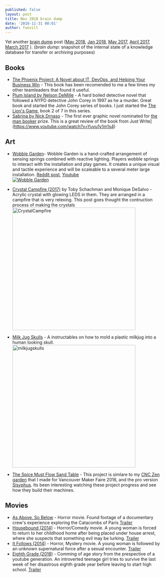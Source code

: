 ```yaml
---
published: false
layout: post
title: Nov 2018 brain dump 
date: '2018-11-31 00:01'
author: funvill
---
```


Yet another [brain dump](https://en.wikipedia.org/wiki/Brain_dump) post ([May 2018](https://blog.abluestar.com/may-2018-brain-dump), [Jan 2018](https://blog.abluestar.com/january-2018-brain-dump), [May 2017](https://blog.abluestar.com/notes-from-may_2017), [April 2017](https://blog.abluestar.com/notes-from-april_2017), [March 2017](https://blog.abluestar.com/notes-from-march_2017) ). (*brain dump:* snapshot of the internal state of a knowledge database for transfer or archiving purposes) 

## Books 

- [The Phoenix Project: A Novel about IT, DevOps, and Helping Your Business Win](https://www.amazon.ca/Phoenix-Project-DevOps-Helping-Business/dp/0988262592) - This book has been recomended to me a few times my other teamleaders that found it useful. 
- [Plum Island by Nelson DeMille](https://en.wikipedia.org/wiki/Plum_Island_(novel)) - A hard boiled detective novel that followed a NYPD detective John Corey in 1997 as he a murder. Great book and started the John Corey series of books. I just started the [The Lion's Game](https://en.wikipedia.org/wiki/The_Lion%27s_Game), book 2 of 7 in this series. 
- [Sabrina by Nick Drnaso](https://www.amazon.com/gp/product/177046316X/) - The first ever graphic novel nominated for [the man booker](https://themanbookerprize.com/) prize. This is a great review of the book from Just Write](https://www.youtube.com/watch?v=Yuyu1y1m1s4)

## Art 

- [Wobble Garden](http://wobblylabs.com/projects/wobblegarden)- Wobble Garden is a hand-crafted arrangement of sensing springs combined with reactive lighting. Players wobble springs to interact with the installation and play games. It creates a unique visual and tactile experience and will be scaleable to a several meter large installation. [Reddit post](https://www.reddit.com/r/arduino/comments/9z5rdw/ive_just_finished_this_interactive_installation/?st=JORLAKRG&sh=537d4fc9), [Youtube](https://www.youtube.com/watch?v=0fPEvHXIxQk)<br/>[![Wobble Garden](https://img.youtube.com/vi/0fPEvHXIxQk/0.jpg)](https://www.youtube.com/watch?v=0fPEvHXIxQk)

- [Crystal Campfire (2017)](http://smoothstep.net/crystalcampfire/) by Toby Schachman and Monique DeSalvo - Acrylic crystal with glowing LEDS in them. They are arranged in a campfire that is very relexing. This post goes thought the contruction process of making the crystals <br/><img src="https://blog.abluestar.com/public/uploads/CrystalCampfire.png" alt="CrystalCampfire" width="400"/>

- [Milk Jug Skulls](https://www.instructables.com/id/Milk-Jug-Skulls/) - A instructables on how to mold a plastic milkjug into a human looking skull. <br/><img src="https://blog.abluestar.com/public/uploads/milkjugskulls.jpg" alt="milkjugskulls" width="400" />

- [The Spice Must Flow Sand Table](https://hackaday.io/project/160914-the-spice-must-flow-sand-table) - This project is simlare to my [CNC Zen garden](https://blog.abluestar.com/cnc-zen-garden-maker-faire-post-mortem) that I made for Vancouver Maker Faire 2016, and the pro version [Sisyphus](https://sisyphus-industries.com/). Its been interesting watching these project progress and see how they build their machines. 

## Movies 

- [As Above, So Below](https://www.imdb.com/title/tt2870612/) - Horror movie. Found footage of a documentary crew's experience exploring the Catacombs of Paris [Trailer](https://www.youtube.com/watch?v=83PpryYHHeY)
- [Housebound (2014)](https://www.imdb.com/title/tt3504048/) - Horror/Comedy movie. A young woman is forced to return to her childhood home after being placed under house arrest, where she suspects that something evil may be lurking. [Trailer](https://www.youtube.com/watch?v=Kyy6DzlIPUw)
- [It Follows (2014)](https://m.imdb.com/title/tt3235888/) - Horror, Mystery movie. A young woman is followed by an unknown supernatural force after a sexual encounter. [Trailer](https://www.youtube.com/watch?v=HkZYbOH0ujw)
- [Eighth Grade (2018)](https://www.imdb.com/title/tt7014006/) - Comming of age story from the prespective of a youtube generation.  An introverted teenage girl tries to survive the last week of her disastrous eighth grade year before leaving to start high school. [Trailer](https://www.youtube.com/watch?v=y8lFgF_IjPw)






